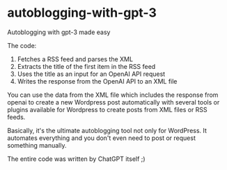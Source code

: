 # autoblogging-with-gpt-3

Autoblogging with gpt-3 made easy

The code:

1. Fetches a RSS feed and parses the XML
2. Extracts the title of the first item in the RSS feed
3. Uses the title as an input for an OpenAI API request
4. Writes the response from the OpenAI API to an XML file

You can use the data from the XML file which includes the response from openai to create a new Wordpress post automatically 
with several tools or plugins available for Wordpress to create posts from XML files or RSS feeds.

Basically, it's the ultimate autoblogging tool not only for WordPress. 
It automates everything and you don't even need to post or request something manually.

The entire code was written by ChatGPT itself ;)
